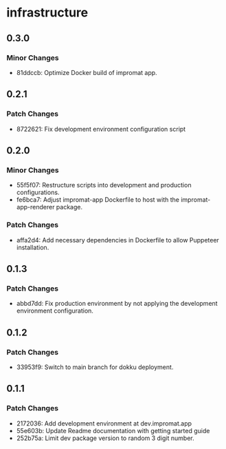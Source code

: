 # infrastructure

## 0.3.0

### Minor Changes

- 81ddccb: Optimize Docker build of impromat app.

## 0.2.1

### Patch Changes

- 8722621: Fix development environment configuration script

## 0.2.0

### Minor Changes

- 55f5f07: Restructure scripts into development and production configurations.
- fe6bca7: Adjust impromat-app Dockerfile to host with the impromat-app-renderer package.

### Patch Changes

- affa2d4: Add necessary dependencies in Dockerfile to allow Puppeteer installation.

## 0.1.3

### Patch Changes

- abbd7dd: Fix production environment by not applying the development environment configuration.

## 0.1.2

### Patch Changes

- 33953f9: Switch to main branch for dokku deployment.

## 0.1.1

### Patch Changes

- 2172036: Add development environment at dev.impromat.app
- 55e603b: Update Readme documentation with getting started guide
- 252b75a: Limit dev package version to random 3 digit number.
